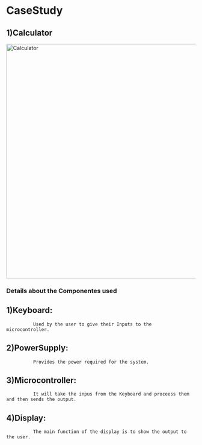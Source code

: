 # CaseStudy

## 1)Calculator
 
  
<img width="622" alt="Calculator" src="https://user-images.githubusercontent.com/98833482/154796796-0e1ff117-94e8-4b28-a426-36ed0db1afcc.png">

### Details about the Componentes used

## 1)Keyboard:
              Used by the user to give their Inputs to the microcontroller.
              
## 2)PowerSupply:
              Provides the power required for the system.
              
## 3)Microcontroller:
              It will take the inpus from the Keyboard and proceess them and then sends the output.

## 4)Display:
              The main function of the display is to show the output to the user.
               
              
